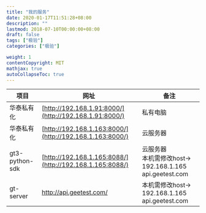 ```yaml
---
title: "我的服务"
date: 2020-01-17T11:51:28+08:00
description: ""
lastmod: 2018-07-10T00:00:00+08:00
draft: false
tags: ["极验"]
categories: ["极验"]

weight: 1
contentCopyright: MIT
mathjax: true
autoCollapseToc: true
---
```


项目 | 网址 | 备注
---|---|---
华泰私有化 | [http://192.168.1.91:8000/](http://192.168.1.91:8000/) |  私有电脑
华泰私有化  |  [http://192.168.1.163:8000/](http://192.168.1.163:8000/) | 云服务器
gt3-python-sdk | [http://192.168.1.165:8088/](http://192.168.1.165:8088/) | 云服务器<BR>本机需修改host-> 192.168.1.165 api.geetest.com
gt-server | http://api.geetest.com/ | 本机需修改host-> 192.168.1.165 api.geetest.com


